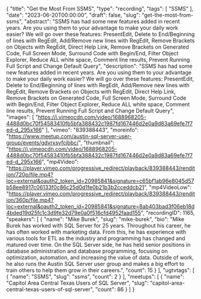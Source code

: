 {
  "title": "Get the Most From SSMS",
  "type": "recording",
  "tags": [
    "SSMS"
  ],
  "date": "2023-06-20T00:00:00",
  "draft": false,
  "slug": "get-the-most-from-ssms",
  "abstract": "SSMS has had some new features added in recent years. Are you using them to your advantage to make your daily work easier? We will go over these features: PresentEdit, Delete to End/Beginning of lines with RegEdit, Add/Remove new lines with RegEdit, Remove Brackets on Objects with RegEdit, Direct Help Link, Remove Brackets on Generated Code, Full Screen Mode, Surround Code with Begin/End, Filter Object Explorer, Reduce ALL white space, Comment line results, Prevent Running Full Script and Change Default Query",
  "description": "SSMS has had some new features added in recent years. Are you using them to your advantage to make your daily work easier? We will go over these features: PresentEdit, Delete to End/Beginning of lines with RegEdit, Add/Remove new lines with RegEdit, Remove Brackets on Objects with RegEdit, Direct Help Link, Remove Brackets on Generated Code, Full Screen Mode, Surround Code with Begin/End, Filter Object Explorer, Reduce ALL white space, Comment line results, Prevent Running Full Script and Change Default Query",
  "images": [
    "https://i.vimeocdn.com/video/1688968205-4488d0bc70f54583410fb5bfa388432c1987fd167446d2e0a9d83a69efe7f7ed-d_295x166"
  ],
  "vimeo": "839388443",
  "moreinfo": "https://www.meetup.com/austin-sql-server-user-group/events/gdvrxsyfcjbbc/",
  "thumbnail": "https://i.vimeocdn.com/video/1688968205-4488d0bc70f54583410fb5bfa388432c1987fd167446d2e0a9d83a69efe7f7ed-d_295x166",
  "mp4Video": "https://player.vimeo.com/progressive_redirect/playback/839388443/rendition/720p/file.mp4?loc=external&oauth2_token_id=20985841&signature=c65bf1ab96e8045d57b58ee8917c06133f0c86c25d0d1fe0b21b3b2cceddcb21",
  "mp4VideoLow": "https://player.vimeo.com/progressive_redirect/playback/839388443/rendition/360p/file.mp4?loc=external&oauth2_token_id=20985841&signature=8ab403bad3f06eb18d4bded19d25fc1c3d9fe32d79e0a0f516cfd4952faad155",
  "recordingID": 1165,
  "speakers": [
    {
      "name": "Mike Burek",
      "slug": "mike-burek",
      "bio": "Mike Burek has worked with SQL Server for 25 years. Throughout his career, he has often worked with marketing data. From this, he has experience with various tools for ETL as the industry and programming has changed and matured over time. On the SQL Server side, he has held senior positions in database administration and database programming, focusing on optimization, automation, and increasing the value of data. Outside of work, he also runs the Austin SQL Server user group and makes a big effort to train others to help them grow in their careers.",
      "count": 15
    }
  ],
  "ugtvtags": [
    {
      "name": "SSMS",
      "slug": "ssms",
      "count": 2
    }
  ],
  "meetups": [
    {
      "name": "Capitol Area Central Texas Users of SQL Server",
      "slug": "capitol-area-central-texas-users-of-sql-server",
      "count": 86
    }
  ]
}